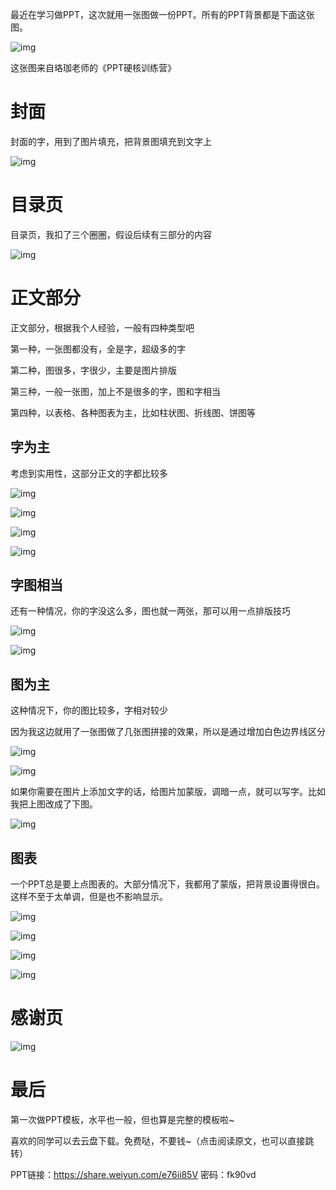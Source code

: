 最近在学习做PPT，这次就用一张图做一份PPT。所有的PPT背景都是下面这张图。

![img](https://mmbiz.qpic.cn/mmbiz_jpg/kO5f9K3SiclJTdQMia1bWL2D5BXU6xO7z0vY1beo2EMRVKiaWUpsKvTnE0xqq6icELXhhJrOyDCHKzMxYQKPTo2VrA/640?wx_fmt=jpeg)

这张图来自珞珈老师的《PPT硬核训练营》



# **封面**

封面的字，用到了图片填充，把背景图填充到文字上

![img](https://mmbiz.qpic.cn/mmbiz_jpg/kO5f9K3SiclJTdQMia1bWL2D5BXU6xO7z0TuwJwA2SZ10cUAvwFzmmBDUOCSlUs8ibiaGiaLE4SjibMsYgQr7xAZia0Jw/640?wx_fmt=jpeg)



# **目录页**

目录页，我扣了三个圈圈，假设后续有三部分的内容

![img](https://mmbiz.qpic.cn/mmbiz_jpg/kO5f9K3SiclJTdQMia1bWL2D5BXU6xO7z0pqGUOpyu4v2KIpfM6vDTejyBROsd3rLOqLKCJ3icRvC7vHAxSBgQDCw/640?wx_fmt=jpeg)



# **正文部分**

正文部分，根据我个人经验，一般有四种类型吧

第一种，一张图都没有，全是字，超级多的字

第二种，图很多，字很少，主要是图片排版

第三种，一般一张图，加上不是很多的字，图和字相当

第四种，以表格、各种图表为主，比如柱状图、折线图、饼图等



## **字为主**

考虑到实用性，这部分正文的字都比较多

![img](https://mmbiz.qpic.cn/mmbiz_jpg/kO5f9K3SiclJTdQMia1bWL2D5BXU6xO7z0YNBfCFZvM35utJCvUicjiaUY0aY7Dw7dNw2M7g0xBco7CVDgRpicwH75g/640?wx_fmt=jpeg)

![img](https://mmbiz.qpic.cn/mmbiz_jpg/kO5f9K3SiclJTdQMia1bWL2D5BXU6xO7z0xZxYBY9hJPficNicGhCdQ2Zoia8biazGje4VvNn0VPibicbywhJ6lKk5om1A/640?wx_fmt=jpeg)

![img](https://mmbiz.qpic.cn/mmbiz_jpg/kO5f9K3SiclJTdQMia1bWL2D5BXU6xO7z0neJnFtpyxg8GmRwZrA2oBb6mGVUObEVO5frqibdtSMoSY3xaYNxDUjw/640?wx_fmt=jpeg)

![img](https://mmbiz.qpic.cn/mmbiz_jpg/kO5f9K3SiclJTdQMia1bWL2D5BXU6xO7z0uvcgWoXxvQ41bSY1CMvXLzzYgeChtH6qiblN7797rjDeyGibuRQQzcjw/640?wx_fmt=jpeg)

## **字图相当**

还有一种情况，你的字没这么多，图也就一两张，那可以用一点排版技巧

![img](https://mmbiz.qpic.cn/mmbiz_jpg/kO5f9K3SiclJTdQMia1bWL2D5BXU6xO7z0PwcXDSAIVvzrJj0b1AmadQcoIoIMedepAlU7ESsdjuBZEicBOBSG3DA/640?wx_fmt=jpeg)

![img](https://mmbiz.qpic.cn/mmbiz_jpg/kO5f9K3SiclJTdQMia1bWL2D5BXU6xO7z0SteTgm6FqRFhyjNY5M8M1mVt1Z1vQKXpeUdm18TCTBTTZCLG2ywFicg/640?wx_fmt=jpeg)



## **图为主**

这种情况下，你的图比较多，字相对较少

因为我这边就用了一张图做了几张图拼接的效果，所以是通过增加白色边界线区分

![img](https://mmbiz.qpic.cn/mmbiz_jpg/kO5f9K3SiclJTdQMia1bWL2D5BXU6xO7z0Gm4gs84pOQ1nrLPibKJ0vuvMm0qX6F6QiaSvD4VkQv1d1zbHBlyEnL9w/640?wx_fmt=jpeg)

![img](https://mmbiz.qpic.cn/mmbiz_jpg/kO5f9K3SiclJTdQMia1bWL2D5BXU6xO7z0PMSoTg3TWVd08OuvOtqV7OpPTZ96yKT4IQ6ZiaicsKl9hOtu0wgAeZ9w/640?wx_fmt=jpeg)



如果你需要在图片上添加文字的话，给图片加蒙版，调暗一点，就可以写字。比如我把上图改成了下图。

![img](https://mmbiz.qpic.cn/mmbiz_jpg/kO5f9K3SiclJTdQMia1bWL2D5BXU6xO7z0MWQibq88chI2kelwIsnxzKVCqORzBn3uUMYatgfqXXUwKia8yTFD4wSA/640?wx_fmt=jpeg)



## **图表**

一个PPT总是要上点图表的。大部分情况下，我都用了蒙版，把背景设置得很白。这样不至于太单调，但是也不影响显示。

![img](https://mmbiz.qpic.cn/mmbiz_jpg/kO5f9K3SiclJTdQMia1bWL2D5BXU6xO7z03lVQm7bs5UWqWElo5Hkl6eIiaibrkVYHlYXVFwmK6C9F710xDyW69Kfw/640?wx_fmt=jpeg)

![img](https://mmbiz.qpic.cn/mmbiz_jpg/kO5f9K3SiclJTdQMia1bWL2D5BXU6xO7z0cazJzxpVTq359nicQtlEm2AZPao8L3oSpPVcOfEJUbU7rSJtr7bFkhw/640?wx_fmt=jpeg)

![img](https://mmbiz.qpic.cn/mmbiz_jpg/kO5f9K3SiclJTdQMia1bWL2D5BXU6xO7z0aZKZRIicvCria0H5ghXbs0UYbI8BHT9qTvjzMQQEeF3fxYPTic5V2LXpA/640?wx_fmt=jpeg)

![img](https://mmbiz.qpic.cn/mmbiz_jpg/kO5f9K3SiclJTdQMia1bWL2D5BXU6xO7z0vkzL0qibenibJ0TRdNy4r12DibnFxoG2wfWeicpDibKE2lILC1MSwWQjNCw/640?wx_fmt=jpeg)



# **感谢页**

![img](https://mmbiz.qpic.cn/mmbiz_jpg/kO5f9K3SiclJTdQMia1bWL2D5BXU6xO7z0KJ7MF5xlgSAqckMQ4nnXNdrR2icmuv4Ds2nrSPz3AzBuqibVIXQIuUWQ/640?wx_fmt=jpeg)



# **最后**

第一次做PPT模板，水平也一般，但也算是完整的模板啦~

喜欢的同学可以去云盘下载。免费哒，不要钱~（点击阅读原文，也可以直接跳转）

PPT链接：https://share.weiyun.com/e76ii85V 密码：fk90vd